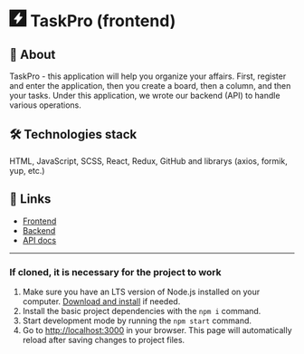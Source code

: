 # <img src="./assets/images/image.png" width="30" height="30"> TaskPro (frontend)

## 📝 About
TaskPro - this application will help you organize your affairs. First, register and enter the application, then you create a board, then a column, and then your tasks.
Under this application, we wrote our backend (API) to handle various operations.


## 🛠 Technologies stack
HTML, JavaScript, SCSS, React, Redux, GitHub and librarys (axios, formik, yup, etc.)


## 🔗 Links
- [Frontend](https://svmoskalyov.github.io/taskpro/)
- [Backend](https://taskpro-api.onrender.com/)
- [API docs](https://taskpro-api.onrender.com/api-docs/)

---
### If cloned, it is necessary for the project to work
1. Make sure you have an LTS version of Node.js installed on your computer.
   [Download and install](https://nodejs.org/en/) if needed.
2. Install the basic project dependencies with the `npm i` command.
3. Start development mode by running the `npm start` command.
4. Go to [http://localhost:3000](http://localhost:3000) in your browser. This
   page will automatically reload after saving changes to project files.
